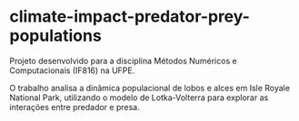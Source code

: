 # climate-impact-predator-prey-populations
Projeto desenvolvido para a disciplina Métodos Numéricos e Computacionais (IF816) na UFPE.

O trabalho analisa a dinâmica populacional de lobos e alces em Isle Royale National Park, utilizando o modelo de Lotka-Volterra para explorar as interações entre predador e presa.
